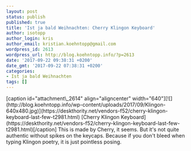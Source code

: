 ```yaml
---
layout: post
status: publish
published: true
title: 'Ist ja bald Weihnachten: Cherry Klingon Keyboard'
author: isotopp
author_login: kris
author_email: kristian.koehntopp@gmail.com
wordpress_id: 2613
wordpress_url: http://blog.koehntopp.info/?p=2613
date: '2017-09-22 09:38:31 +0200'
date_gmt: '2017-09-22 07:38:31 +0200'
categories:
- Ist ja bald Weihnachten
tags: []
---
```

<p>[caption id="attachment\_2614" align="aligncenter" width="640"][![](http://blog.koehntopp.info/wp-content/uploads/2017/09/Klingon-640x480.jpg)](https://deskthority.net/vendors-f52/cherry-klingon-keyboard-last-few-t2981.html) [Cherry Klingon Keyboard](https://deskthority.net/vendors-f52/cherry-klingon-keyboard-last-few-t2981.html)[/caption] This is made by Cherry, it seems. But it's not quite authentic without spikes on the keycaps. Because if you don't bleed when typing Klingon poetry, it is just pointless posing.</p>

